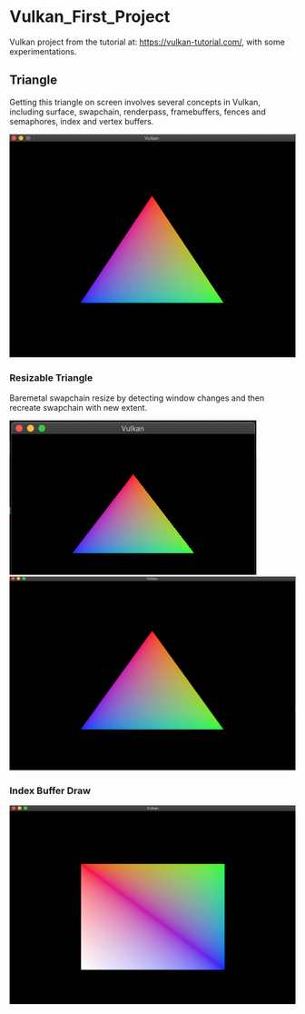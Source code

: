 # Vulkan_First_Project
Vulkan project from the tutorial at: https://vulkan-tutorial.com/, with some experimentations.

## Triangle

Getting this triangle on screen involves several concepts in Vulkan, including surface, swapchain, renderpass, framebuffers, fences and semaphores, index and vertex buffers.

![Triangle](triangle.png)

### Resizable Triangle

Baremetal swapchain resize by detecting window changes and then recreate swapchain with new extent.

![small](triangle_resize_small.png)
![large](triangle_resize_large.png)

### Index Buffer Draw

![rectangle](rectangle.png)
